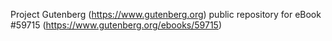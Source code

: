 Project Gutenberg (https://www.gutenberg.org) public repository for
eBook #59715 (https://www.gutenberg.org/ebooks/59715)
